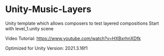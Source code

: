 # Unity-Music-Layers
Unity template which allows composers to test layered compositions
Start with level_1.unity scene

Video Tutorial:
https://www.youtube.com/watch?v=HXBxrhnXDfk

Optimized for Unity Version:
2021.3.16f1
